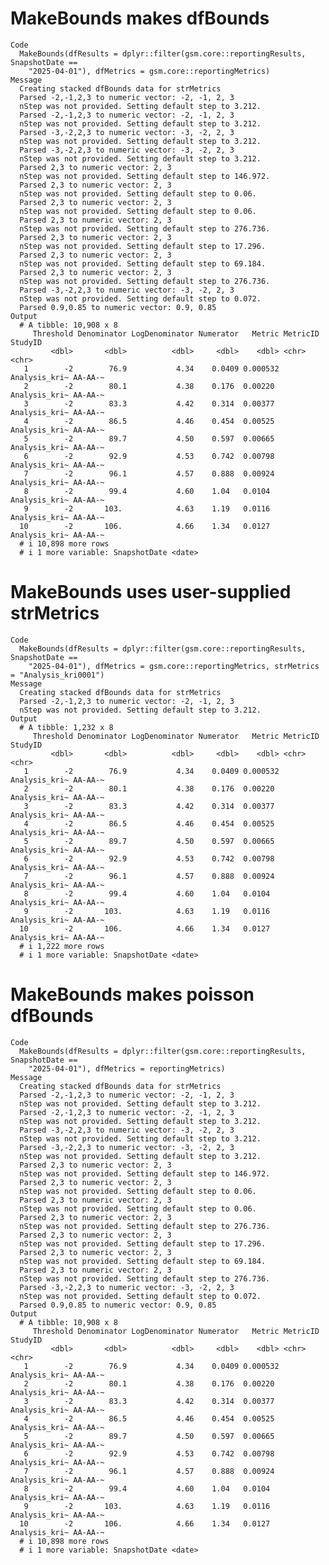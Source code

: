 # MakeBounds makes dfBounds

    Code
      MakeBounds(dfResults = dplyr::filter(gsm.core::reportingResults, SnapshotDate ==
        "2025-04-01"), dfMetrics = gsm.core::reportingMetrics)
    Message
      Creating stacked dfBounds data for strMetrics
      Parsed -2,-1,2,3 to numeric vector: -2, -1, 2, 3
      nStep was not provided. Setting default step to 3.212.
      Parsed -2,-1,2,3 to numeric vector: -2, -1, 2, 3
      nStep was not provided. Setting default step to 3.212.
      Parsed -3,-2,2,3 to numeric vector: -3, -2, 2, 3
      nStep was not provided. Setting default step to 3.212.
      Parsed -3,-2,2,3 to numeric vector: -3, -2, 2, 3
      nStep was not provided. Setting default step to 3.212.
      Parsed 2,3 to numeric vector: 2, 3
      nStep was not provided. Setting default step to 146.972.
      Parsed 2,3 to numeric vector: 2, 3
      nStep was not provided. Setting default step to 0.06.
      Parsed 2,3 to numeric vector: 2, 3
      nStep was not provided. Setting default step to 0.06.
      Parsed 2,3 to numeric vector: 2, 3
      nStep was not provided. Setting default step to 276.736.
      Parsed 2,3 to numeric vector: 2, 3
      nStep was not provided. Setting default step to 17.296.
      Parsed 2,3 to numeric vector: 2, 3
      nStep was not provided. Setting default step to 69.184.
      Parsed 2,3 to numeric vector: 2, 3
      nStep was not provided. Setting default step to 276.736.
      Parsed -3,-2,2,3 to numeric vector: -3, -2, 2, 3
      nStep was not provided. Setting default step to 0.072.
      Parsed 0.9,0.85 to numeric vector: 0.9, 0.85
    Output
      # A tibble: 10,908 x 8
         Threshold Denominator LogDenominator Numerator   Metric MetricID      StudyID
             <dbl>       <dbl>          <dbl>     <dbl>    <dbl> <chr>         <chr>  
       1        -2        76.9           4.34    0.0409 0.000532 Analysis_kri~ AA-AA-~
       2        -2        80.1           4.38    0.176  0.00220  Analysis_kri~ AA-AA-~
       3        -2        83.3           4.42    0.314  0.00377  Analysis_kri~ AA-AA-~
       4        -2        86.5           4.46    0.454  0.00525  Analysis_kri~ AA-AA-~
       5        -2        89.7           4.50    0.597  0.00665  Analysis_kri~ AA-AA-~
       6        -2        92.9           4.53    0.742  0.00798  Analysis_kri~ AA-AA-~
       7        -2        96.1           4.57    0.888  0.00924  Analysis_kri~ AA-AA-~
       8        -2        99.4           4.60    1.04   0.0104   Analysis_kri~ AA-AA-~
       9        -2       103.            4.63    1.19   0.0116   Analysis_kri~ AA-AA-~
      10        -2       106.            4.66    1.34   0.0127   Analysis_kri~ AA-AA-~
      # i 10,898 more rows
      # i 1 more variable: SnapshotDate <date>

# MakeBounds uses user-supplied strMetrics

    Code
      MakeBounds(dfResults = dplyr::filter(gsm.core::reportingResults, SnapshotDate ==
        "2025-04-01"), dfMetrics = gsm.core::reportingMetrics, strMetrics = "Analysis_kri0001")
    Message
      Creating stacked dfBounds data for strMetrics
      Parsed -2,-1,2,3 to numeric vector: -2, -1, 2, 3
      nStep was not provided. Setting default step to 3.212.
    Output
      # A tibble: 1,232 x 8
         Threshold Denominator LogDenominator Numerator   Metric MetricID      StudyID
             <dbl>       <dbl>          <dbl>     <dbl>    <dbl> <chr>         <chr>  
       1        -2        76.9           4.34    0.0409 0.000532 Analysis_kri~ AA-AA-~
       2        -2        80.1           4.38    0.176  0.00220  Analysis_kri~ AA-AA-~
       3        -2        83.3           4.42    0.314  0.00377  Analysis_kri~ AA-AA-~
       4        -2        86.5           4.46    0.454  0.00525  Analysis_kri~ AA-AA-~
       5        -2        89.7           4.50    0.597  0.00665  Analysis_kri~ AA-AA-~
       6        -2        92.9           4.53    0.742  0.00798  Analysis_kri~ AA-AA-~
       7        -2        96.1           4.57    0.888  0.00924  Analysis_kri~ AA-AA-~
       8        -2        99.4           4.60    1.04   0.0104   Analysis_kri~ AA-AA-~
       9        -2       103.            4.63    1.19   0.0116   Analysis_kri~ AA-AA-~
      10        -2       106.            4.66    1.34   0.0127   Analysis_kri~ AA-AA-~
      # i 1,222 more rows
      # i 1 more variable: SnapshotDate <date>

# MakeBounds makes poisson dfBounds

    Code
      MakeBounds(dfResults = dplyr::filter(gsm.core::reportingResults, SnapshotDate ==
        "2025-04-01"), dfMetrics = reportingMetrics)
    Message
      Creating stacked dfBounds data for strMetrics
      Parsed -2,-1,2,3 to numeric vector: -2, -1, 2, 3
      nStep was not provided. Setting default step to 3.212.
      Parsed -2,-1,2,3 to numeric vector: -2, -1, 2, 3
      nStep was not provided. Setting default step to 3.212.
      Parsed -3,-2,2,3 to numeric vector: -3, -2, 2, 3
      nStep was not provided. Setting default step to 3.212.
      Parsed -3,-2,2,3 to numeric vector: -3, -2, 2, 3
      nStep was not provided. Setting default step to 3.212.
      Parsed 2,3 to numeric vector: 2, 3
      nStep was not provided. Setting default step to 146.972.
      Parsed 2,3 to numeric vector: 2, 3
      nStep was not provided. Setting default step to 0.06.
      Parsed 2,3 to numeric vector: 2, 3
      nStep was not provided. Setting default step to 0.06.
      Parsed 2,3 to numeric vector: 2, 3
      nStep was not provided. Setting default step to 276.736.
      Parsed 2,3 to numeric vector: 2, 3
      nStep was not provided. Setting default step to 17.296.
      Parsed 2,3 to numeric vector: 2, 3
      nStep was not provided. Setting default step to 69.184.
      Parsed 2,3 to numeric vector: 2, 3
      nStep was not provided. Setting default step to 276.736.
      Parsed -3,-2,2,3 to numeric vector: -3, -2, 2, 3
      nStep was not provided. Setting default step to 0.072.
      Parsed 0.9,0.85 to numeric vector: 0.9, 0.85
    Output
      # A tibble: 10,908 x 8
         Threshold Denominator LogDenominator Numerator   Metric MetricID      StudyID
             <dbl>       <dbl>          <dbl>     <dbl>    <dbl> <chr>         <chr>  
       1        -2        76.9           4.34    0.0409 0.000532 Analysis_kri~ AA-AA-~
       2        -2        80.1           4.38    0.176  0.00220  Analysis_kri~ AA-AA-~
       3        -2        83.3           4.42    0.314  0.00377  Analysis_kri~ AA-AA-~
       4        -2        86.5           4.46    0.454  0.00525  Analysis_kri~ AA-AA-~
       5        -2        89.7           4.50    0.597  0.00665  Analysis_kri~ AA-AA-~
       6        -2        92.9           4.53    0.742  0.00798  Analysis_kri~ AA-AA-~
       7        -2        96.1           4.57    0.888  0.00924  Analysis_kri~ AA-AA-~
       8        -2        99.4           4.60    1.04   0.0104   Analysis_kri~ AA-AA-~
       9        -2       103.            4.63    1.19   0.0116   Analysis_kri~ AA-AA-~
      10        -2       106.            4.66    1.34   0.0127   Analysis_kri~ AA-AA-~
      # i 10,898 more rows
      # i 1 more variable: SnapshotDate <date>

